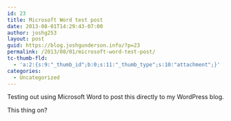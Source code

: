 ```yaml
---
id: 23
title: Microsoft Word test post
date: 2013-08-01T14:29:43-07:00
author: joshg253
layout: post
guid: https://blog.joshgunderson.info/?p=23
permalink: /2013/08/01/microsoft-word-test-post/
tc-thumb-fld:
  - 'a:2:{s:9:"_thumb_id";b:0;s:11:"_thumb_type";s:10:"attachment";}'
categories:
  - Uncategorized
---
```

Testing out using Microsoft Word to post this directly to my WordPress blog.

This thing on?